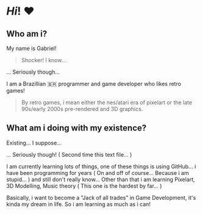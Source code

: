 # ***Hi***! :heart:



## Who am i?

My name is Gabriel!
>Shocker! I know...

... Seriously though...

I am a Brazillian 🇧🇷 programmer and game developer who likes retro games!
>By retro games, i mean either the nes/atari era of pixelart or the late 90s/early 2000s pre-rendered and 3D graphics.

## What am i doing with my existence?

Existing... I suppose...

... Seriously though! ( Second time this text file... )

I am currently learning lots of things, one of these things is using GitHub... i have been programming for years ( On and off of course... Because i am stupid... ) and still don't really know...
Other than that i am learning Pixelart, 3D Modelling, Music theory ( This one is the hardest by far... )

Basically, i want to become a "Jack of all trades" in Game Development, it's kinda my dream in life.
So i am learning as much as i can!


